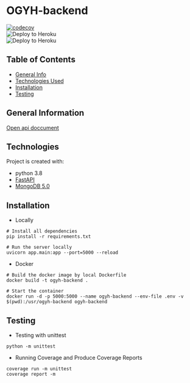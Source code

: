 # OGYH-backend 
[![codecov](https://codecov.io/gh/OGYH-Team/ogyh-backend/branch/main/graph/badge.svg?token=90ZUcbpAOk)](https://codecov.io/gh/OGYH-Team/ogyh-backend)   
![Deploy to Heroku](https://github.com/OGYH-Team/ogyh-backend/actions/workflows/main.yml/badge.svg)    
![Deploy to Heroku](https://github.com/OGYH-Team/ogyh-backend/actions/workflows/dev.yml/badge.svg)    

## Table of Contents
* [General Info](#general-information)
* [Technologies Used](#technologies-used)
* [Installation](#installation)
* [Testing](#testing)

## General Information
[Open api doccument](https://ogyh-backend-dev.herokuapp.com/docs#/)

## Technologies
Project is created with:
* python 3.8
* [FastAPI](https://fastapi.tiangolo.com/)
* [MongoDB 5.0](https://docs.mongodb.com/)

## Installation

- Locally

```properties
# Install all dependencies
pip install -r requirements.txt

# Run the server locally
uvicorn app.main:app --port=5000 --reload
```

- Docker

```properties
# Build the docker image by local Dockerfile
docker build -t ogyh-backend .

# Start the container
docker run -d -p 5000:5000 --name ogyh-backend --env-file .env -v $(pwd):/usr/ogyh-backend ogyh-backend
```

## Testing
- Testing with unittest
```properties
python -m unittest
```
- Running Coverage and Produce Coverage Reports
```properties
coverage run -m unittest
coverage report -m
```